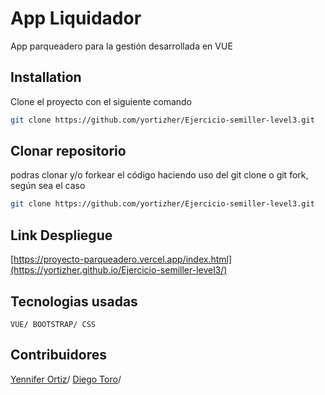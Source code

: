 # App Liquidador

App parqueadero para la gestión desarrollada en VUE
## Installation
Clone el proyecto con el siguiente comando

```bash
git clone https://github.com/yortizher/Ejercicio-semiller-level3.git
```
## Clonar repositorio
podras clonar y/o forkear el código haciendo uso del git clone o git fork, según sea el caso

```bash
git clone https://github.com/yortizher/Ejercicio-semiller-level3.git
```

## Link Despliegue
[https://proyecto-parqueadero.vercel.app/index.html](https://yortizher.github.io/Ejercicio-semiller-level3/)

## Tecnologias usadas
`VUE/ BOOTSTRAP/ CSS`

## Contribuidores
[Yennifer Ortiz](https://github.com/yortizher)/
[Diego Toro](https://github.com/Dtorof)/
